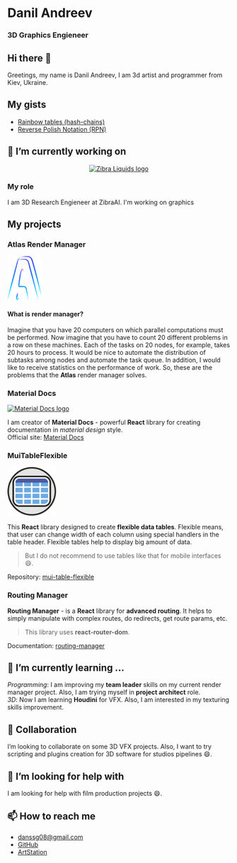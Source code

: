 # Danil Andreev
### 3D Graphics Engieneer
## Hi there 👋
Greetings, my name is Danil Andreev, I am 3d artist and programmer from Kiev, Ukraine.

## My gists
* [Rainbow tables (hash-chains)](https://gist.github.com/DanilAndreev/77036b5f7a7dc656c54aacb31140c22c)
* [Reverse Polish Notation (RPN)](https://gist.github.com/DanilAndreev/ca4dd01460dabd1992e39dcc2c7732b4)

## 🔭 I’m currently working on
<div align="center">
  <a href="https://assetstore.unity.com/packages/tools/physics/zibra-liquids-200718#description">
    <img alt="Zibra Liquids logo" src="https://assetstorev1-prd-cdn.unity3d.com/key-image/41085e31-1677-432b-8881-589575adb0ab.webp" height="150" />
  </a>
</div>

### My role
I am 3D Research Engieneer at ZibraAI. I'm working on graphics 

## My projects
### Atlas Render Manager

<div aling="center">
  <a href="https://github.com/AtlasRender">
  <img alt="Atlas Render Manager logo" src="https://github.com/AtlasRender/atlas-media/blob/main/logos/AtlasRenderLogo.svg" height="100" />
  </a>
</div>

#### What is render manager?
Imagine that you have 20 computers on which parallel computations must be performed. Now imagine that you have to count 20 different problems in a row on these machines. Each of the tasks on 20 nodes, for example, takes 20 hours to process. It would be nice to automate the distribution of subtasks among nodes and automate the task queue. In addition, I would like to receive statistics on the performance of work. So, these are the problems that the __Atlas__ render manager solves.


### Material Docs
<div aling="center">
  <a href="https://material-docs.com/">
  <img alt="Material Docs logo" src="https://github.com/DanilAndreev/material-docs/raw/master/images/MaterialDocsLogoOverview.png" height="100" />
  </a>
</div>

I am creator of __Material Docs__ - powerful __React__ library for creating documentation in _material design_ style.  
Official site: [Material Docs](http://material-docs.com)
### MuiTableFlexible
<img alt="mui-table-flexible logo" height="110" src="https://github.com/DanilAndreev/mui-table-flexible/raw/master/logo256.png"/>  

This __React__ library designed to create __flexible data tables__. Flexible means, that user can change width of each column using special handlers in the table header. Flexible tables help to display big amount of data. 
> But I do not recommend to use tables like that for mobile interfaces 😄.  

Repository: [mui-table-flexible](https://github.com/DanilAndreev/mui-table-flexible)
### Routing Manager
__Routing Manager__ - is a __React__ library for __advanced routing__. It helps to simply manipulate with complex routes, do redirects, get route params, etc.  
> This library uses __react-router-dom__.

Documentation: [routing-manager](https://github.com/DanilAndreev/routing-manager)

## 🌱 I’m currently learning ...
_Programming_: I am improving my __team leader__ skills on my current render manager project. Also, I am trying myself in __project architect__ role.  
_3D_: Now I am learning __Houdini__ for VFX. Also, I am interested in my texturing skills improvement. 


## 👯 Collaboration
I’m looking to collaborate on some 3D VFX projects. Also, I want to try scripting and plugins creation for 3D software for studios pipelines 😄.

## 🤔 I’m looking for help with
I am looking for help with film production projects 😄.

## 📫 How to reach me
* danssg08@gmail.com 
* [GitHub](https://github.com/DanilAndreev)
* [ArtStation](https://www.artstation.com/danilandreev)
<!--
**DanilAndreev/DanilAndreev** is a ✨ _special_ ✨ repository because its `README.md` (this file) appears on your GitHub profile.

Here are some ideas to get you started:

- 🔭 I’m currently working on ...
- 🌱 I’m currently learning ...
- 👯 I’m looking to collaborate on ...
- 🤔 I’m looking for help with ...
- 💬 Ask me about ...
- 📫 How to reach me: ...
- 😄 Pronouns: ...
- ⚡ Fun fact: ...
-->
